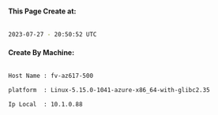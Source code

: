 
   
#### This Page Create at:

```bash

2023-07-27 - 20:50:52 UTC

```

#### Create By Machine:

```bash

Host Name : fv-az617-500

platform  : Linux-5.15.0-1041-azure-x86_64-with-glibc2.35

Ip Local  : 10.1.0.88

```

